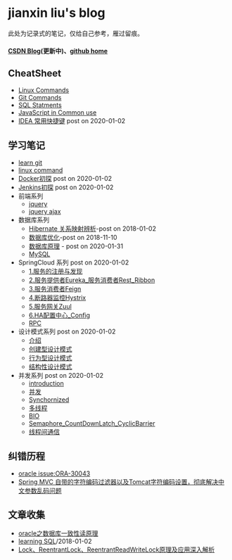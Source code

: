 # jianxin liu's blog
此处为记录式的笔记，仅给自己参考，雁过留痕。
#### [CSDN Blog](https://blog.csdn.net/csdn_shmily)(更新中)、[github home](https://github.com/jianxinliu)

## CheatSheet

- [Linux Commands](post/cheatsheet/linux.md)
- [Git Commands](post/cheatsheet/git.md)
- [SQL Statments](post/cheatsheet/sql.md)
- [JavaScript in Common use](post/cheatsheet/js.md)
- [IDEA 常用快捷键](post/cheatsheet/idea常用快捷键.md) post on 2020-01-02

## 学习笔记
- [learn git](post/learning_note/learn_git.md)
- [linux command](post/learning_note/LinuxCommandLine.md)
- [Docker初探](post/learning_note/docker.md) post on 2020-01-02
- [Jenkins初探](post/learning_note/Jenkins.md) post on 2020-01-02
- 前端系列
  - [jquery](post/learning_note/Jquery.md)
  - [jquery ajax](post/learning_note/Jquery_Ajax.md)
- 数据库系列
  - [Hibernate 关系映射辨析](post/learning_note/hibernate_mapping.md)-post on 2018-01-02
  - [数据库优化](post/learning_note/db_optimiztion.md)-post on 2018-11-10
  - [数据库原理](post/learning_note/DB.md) - post on 2020-01-31
  - [MySQL](post/learning_note/mysql.md)
- SpringCloud 系列 post on 2020-01-02
  - [1.服务的注册与发现](post/learning_note/Spring_Cloud1_服务的注册与发现.md)
  - [2.服务提供者Eureka_服务消费者Rest_Ribbon](post/learning_note/Spring_Cloud2_服务提供者Eureka_服务消费者Rest_Ribbon.md)
  - [3.服务消费者Feign](post/learning_note/Spring_Cloud3_服务消费者Feign.md)
  - [4.断路器监控Hystrix](post/learning_note/Spring_Cloud4_断路器监控Hystrix.md)
  - [5.服务网关Zuul](post/learning_note/Spring_Cloud5_服务网关Zuul.md)
  - [6.HA配置中心_Config](post/learning_note/Spring_Cloud6_HA配置中心_Config.md)
  - [RPC](post/learning_note/RPC.md)
- 设计模式系列 post on 2020-01-02
  - [介绍](post/learning_note/Introducting.md)
  - [创建型设计模式](post/learning_note/创建型设计模式.md)
  - [行为型设计模式](post/learning_note/行为型设计模式.md)
  - [结构性设计模式](post/learning_note/结构性设计模式.md)
- 并发系列 post on 2020-01-02
  - [introduction](post/learning_note/introduction.md)
  - [并发](post/learning_note/并发.md)
  - [Synchornized](post/learning_note/Synchornized.md)
  - [多线程](post/learning_note/多线程.md)
  - [BIO](post/learning_note/bio.md)
  - [Semaphore_CountDownLatch_CyclicBarrier](post/learning_note/Semaphore_CountDownLatch_CyclicBarrier.md)
  - [线程间通信](post/learning_note/线程间通信.md)

## 纠错历程
- [oracle issue:ORA-30043](post/issue/oracle_issue_fix.md)
- [Spring MVC 自带的字符编码过滤器以及Tomcat字符编码设置，彻底解决中文参数乱码问题](http://blog.csdn.net/beauxie/article/details/53389856)


## 文章收集
- [oracle之数据库一致性读原理](http://www.cnblogs.com/Ronger/archive/2012/05/09/2492160.html)
- [learning SQL](post/learning_note/learn_sql.md)/2018-01-02
- [Lock、ReentrantLock、ReentrantReadWriteLock原理及应用深入解析](https://blog.csdn.net/u011479540/article/details/52013187)
  
